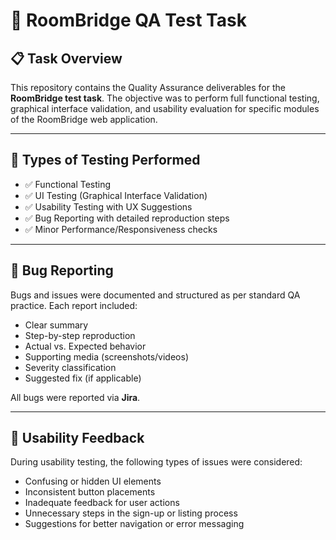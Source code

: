 # 🧪 RoomBridge QA Test Task

## 📋 Task Overview

This repository contains the Quality Assurance deliverables for the **RoomBridge test task**. The objective was to perform full functional testing, graphical interface validation, and usability evaluation for specific modules of the RoomBridge web application.

---

## 🔬 Types of Testing Performed

- ✅ Functional Testing
- ✅ UI Testing (Graphical Interface Validation)
- ✅ Usability Testing with UX Suggestions
- ✅ Bug Reporting with detailed reproduction steps
- ✅ Minor Performance/Responsiveness checks

---

## 🐞 Bug Reporting

Bugs and issues were documented and structured as per standard QA practice. Each report included:

- Clear summary
- Step-by-step reproduction
- Actual vs. Expected behavior
- Supporting media (screenshots/videos)
- Severity classification
- Suggested fix (if applicable)

All bugs were reported via **Jira**.

---

## 🧠 Usability Feedback

During usability testing, the following types of issues were considered:

- Confusing or hidden UI elements
- Inconsistent button placements
- Inadequate feedback for user actions
- Unnecessary steps in the sign-up or listing process
- Suggestions for better navigation or error messaging
